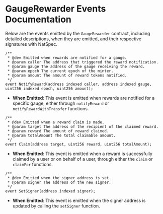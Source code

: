 # GaugeRewarder Events Documentation

Below are the events emitted by the `GaugeRewarder` contract, including detailed descriptions, when they are emitted, and their respective signatures with NatSpec.

```solidity
/**
 * @dev Emitted when rewards are notified for a gauge.
 * @param caller The address that triggered the reward notification.
 * @param gauge The address of the gauge receiving the reward.
 * @param epoch The current epoch of the minter.
 * @param amount The amount of reward tokens notified.
 */
event NotifyReward(address indexed caller, address indexed gauge, uint256 indexed epoch, uint256 amount);
```

- **When Emitted**: This event is emitted when rewards are notified for a specific gauge, either through `notifyReward` or `notifyRewardWithTransfer` functions.

```solidity
/**
 * @dev Emitted when a reward claim is made.
 * @param target The address of the recipient of the claimed reward.
 * @param reward The amount of reward claimed.
 * @param totalAmount The total claimable amount.
 */
event Claim(address target, uint256 reward, uint256 totalAmount);
```

- **When Emitted**: This event is emitted when a reward is successfully claimed by a user or on behalf of a user, through either the `claim` or `claimFor` functions.

```solidity
/**
 * @dev Emitted when the signer address is set.
 * @param signer The address of the new signer.
 */
event SetSigner(address indexed signer);
```

- **When Emitted**: This event is emitted when the signer address is updated by calling the `setSigner` function.
